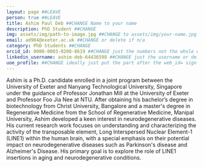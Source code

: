 ```yaml
---
layout: page ##LEAVE
person: true ##LEAVE
title: Ashim Paul Deb ##CHANGE Name to your name
description: PhD Student ##CHANGE
img: assets/img/path-to-image.jpg ##CHANGE to assets/img/your-name.jpg e.g. assets/img/jessica-shields.jpg
email: ad904@exeter.ac.uk ##CHANGE or delete if n/a
category: PhD Students ##CHANGE
orcid_id: 0000-0003-0208-8619 ##CHANGE just the numbers not the whole web address!!
linkedin_username: ashim-deb-64436598 ##CHANGE just the username or delete if n/a
uoe_profile: ##CHANGE ideally just put the part after the web_id= sign in the web address i.e. for https://medicine.exeter.ac.uk/people/profile/index.php?web_id=Alice_Franklin just put Alice_Franklin 
---
```


<!-- DESCRIPTION - PLEASE EDIT THE BELOW -->
Ashim is a Ph.D. candidate enrolled in a joint program between the University of Exeter and Nanyang Technological University, Singapore under the guidance of Professor Jonathan Mill at the University of Exeter and Professor Foo Jia Nee at NTU. After obtaining his bachelor’s degree in biotechnology from Christ University, Bangalore and a master's degree in Regenerative Medicine from the School of Regenerative Medicine, Manipal University, Ashim developed a keen interest in neurodegenerative diseases. His current research work focuses on understanding and characterizing the activity of the transposable element,  Long Interspersed Nuclear Element-1 (LINE1) within the human brain, with a special emphasis on their potential impact on neurodegenerative diseases such as Parkinson's disease and Alzheimer's Disease. His primary goal is to explore the role of LINE1 insertions in aging and neurodegenerative conditions. 

<!-- if you are unsure how to complete this, look here (https://github.com/aspides-js/aspides-js.github.io/blob/master/_people/nicholas-clifton.md?plain=1) for an example or you can slack jessica

